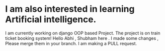 # I am also interested in learning Artificial intelligence.
I am currently working on django OOP based Project.
The project is on train ticket booking system!
Hello Abhi , Shubham here .
I made some changes , Please merge them in your branch. I am making a PULL request.

